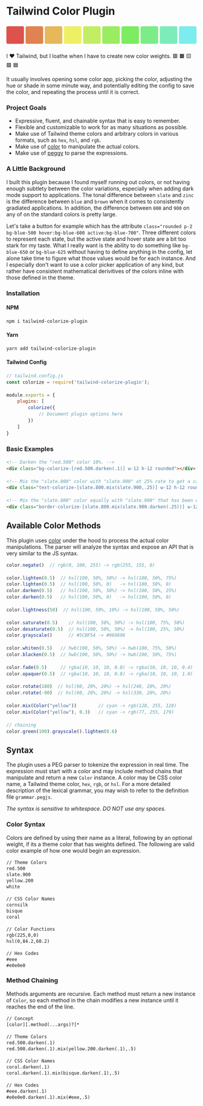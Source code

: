 # Tailwind Color Plugin

![test](./assets/banner.png)

I ❤️ Tailwind, but I loathe when I have to create new color weights. 🟥 🟧 🟨 🟩 🟦 

It usually involves opening some color app, picking the color, adjusting the hue or shade in some minute way, and potentially editing the config to save the color, and repeating the process until it is correct.

### Project Goals

- Expressive, fluent, and chainable syntax that is easy to remember.
- Flexible and customizable to work for as many situations as possible.
- Make use of Tailwind theme colors and arbitrary colors in various formats, such as `hex`, `hsl`, and `rgb`.
- Make use of [color](https://www.npmjs.com/package/color) to manipulate the actual colors.
- Make use of [peggy](https://peggyjs.org/) to parse the expressions.

### A Little Background 

I built this plugin because I found myself running out colors, or not having enough subtlety between the color variations, especially when adding dark mode support to applications. The tonal difference between `slate` and `zinc` is the difference between `blue` and `brown` when it comes to consistently gradiated applications. In addition, the difference between `800` and `900` on any of on the standard colors is pretty large.

Let's take a button for example which has the attribute `class="rounded p-2 bg-blue-500 hover:bg-blue-600 active:bg-blue-700"`. Three different colors to represent each state, but the active state and hover state are a bit too stark for my taste. What I really want is the ability to do something like `bg-blue-650` or `bg-blue-625` without having to define anything in the config, let alone take time to figure what those values would be for each instance. And I especially don't want to use a color picker application of any kind, but rather have consistent mathematical derivitives of the colors inline with those defined in the theme.

### Installation

#### NPM
```bash
npm i tailwind-colorize-plugin
```

#### Yarn
```bash
yarn add tailwind-colorize-plugin
```

#### Tailwind Config
```js
// tailwind.config.js
const colorize = require('tailwind-colorize-plugin');

module.exports = {
    plugins: [
        colorize({
            // Document plugin options here
        })
    ]
}
```

### Basic Examples

```html
<!-- Darken the "red.500" color 10%. -->
<div class="bg-colorize-[red.500.darken(.1)] w-12 h-12 rounded"></div>

<!-- Mix the "slate.800" color with "slate.900" at 25% rate to get a calculate "slate.825". -->
<div class="text-colorize-[slate.800.mix(slate.900,.25)] w-12 h-12 rounded"></div>

<!-- Mix the "slate.800" color equally with "slate.900" that has been darkened 25%. -->
<div class="border-colorize-[slate.800.mix(slate.900.darken(.25))] w-12 h-12 rounded"></div>
```

## Available Color Methods

This plugin uses [color](https://www.npmjs.com/package/color) under the hood to process the actual color manipulations. The parser will analyze the syntax and expose an API that is very similar to the JS syntax.

```js
color.negate()  // rgb(0, 100, 255) -> rgb(255, 155, 0)

color.lighten(0.5)  // hsl(100, 50%, 50%) -> hsl(100, 50%, 75%)
color.lighten(0.5)  // hsl(100, 50%, 0)   -> hsl(100, 50%, 0)
color.darken(0.5)   // hsl(100, 50%, 50%) -> hsl(100, 50%, 25%)
color.darken(0.5)   // hsl(100, 50%, 0)   -> hsl(100, 50%, 0)

color.lightness(50)  // hsl(100, 50%, 10%) -> hsl(100, 50%, 50%)

color.saturate(0.5)    // hsl(100, 50%, 50%) -> hsl(100, 75%, 50%)
color.desaturate(0.5)  // hsl(100, 50%, 50%) -> hsl(100, 25%, 50%)
color.grayscale()      // #5CBF54 -> #969696

color.whiten(0.5)   // hwb(100, 50%, 50%) -> hwb(100, 75%, 50%)
color.blacken(0.5)  // hwb(100, 50%, 50%) -> hwb(100, 50%, 75%)

color.fade(0.5)     // rgba(10, 10, 10, 0.8) -> rgba(10, 10, 10, 0.4)
color.opaquer(0.5)  // rgba(10, 10, 10, 0.8) -> rgba(10, 10, 10, 1.0)

color.rotate(180)  // hsl(60, 20%, 20%) -> hsl(240, 20%, 20%)
color.rotate(-90)  // hsl(60, 20%, 20%) -> hsl(330, 20%, 20%)

color.mix(Color("yellow"))        // cyan -> rgb(128, 255, 128)
color.mix(Color("yellow"), 0.3)   // cyan -> rgb(77, 255, 179)

// chaining
color.green(100).grayscale().lighten(0.6)
```

## Syntax

The plugin uses a PEG parser to tokenize the expression in real time. The expression must start with a color and may include method chains that manipulate and return a new `Color` instance. A color may be CSS color name, a Tailwind theme color, `hex`, `rgb`, or `hsl`. For a more detailed description of the lexical grammar, you may wish to refer to the definition file `grammar.pegjs`.

*The syntax is sensitive to whitespace. DO NOT use any spaces.*

### Color Syntax

Colors are defined by using their name as a literal, following by an optional weight, if its a theme color that has weights defined. The following are valid color example of how one would begin an expression.

```
// Theme Colors
red.500
slate.900
yellow.200
white

// CSS Color Names
cornsilk
bisque
coral

// Color Functions
rgb(225,0,0)
hsl(0,84.2,60.2)

// Hex Codes
#eee
#e0e0e0
```

### Method Chaining

Methods arguments are recursive. Each method must return a new instance of `Color`, so each method in the chain modifies a new instance until it reaches the end of the line.

```
// Concept
[color][.method(...args)?]*

// Theme Colors
red.500.darken(.1)
red.500.darken(.1).mix(yellow.200.darken(.1),.5)

// CSS Color Names
coral.darken(.1)
coral.darken(.1).mix(bisque.darken(.1),.5)

// Hex Codes
#eee.darken(.1)
#e0e0e0.darken(.1).mix(#eee,.5)
```